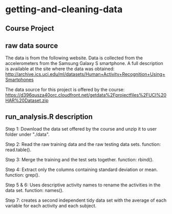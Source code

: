 # getting-and-cleaning-data
## Course Project
## raw data source
   The data is from the following website. Data is collected from the accelerometers from the Samsung Galaxy S smartphone. A full description is available at the site where the data was obtained:   http://archive.ics.uci.edu/ml/datasets/Human+Activity+Recognition+Using+Smartphones

The data source for this project is offered by the course: https://d396qusza40orc.cloudfront.net/getdata%2Fprojectfiles%2FUCI%20HAR%20Dataset.zip

## run_analysis.R description
Step 1: Download the data set offered by the course and unzip it to user folder under "./data".

Step 2:  Read the raw training data and the raw testing data sets. function: read.table(). 

Step 3:  Merge the training and the test sets together. function: rbind().

Step 4: Extract only the columns containing standard deviation or mean. function: grep().

Step 5 & 6: Uses descriptive activity names to rename the activities in the data set. function: names(). 

Step 7:  creates a second independent tidy data set with the average of each variable for each activity and each subject.
